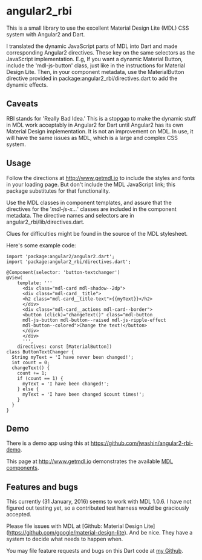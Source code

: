 # angular2_rbi

This is a small library to use the excellent Material Design Lite (MDL) CSS system with Angular2 and Dart.

I translated the dynamic JavaScript parts of MDL into Dart and made corresponding Angular2 directives. These key on the same selectors as the JavaScript implementation. E.g, If you want a dynamic Material Button, include the 'mdl-js-button' class,
just like in the instructions for Material Design Lite. Then, in your component metadata, use the MaterialButton directive provided in package:angular2_rbi/directives.dart to add the dynamic effects.

## Caveats

RBI stands for 'Really Bad Idea.' This is a stopgap to make the dynamic stuff in MDL work acceptably in Angular2 for Dart until Angular2 has its own Material Design implementation. It is not an improvement on MDL. In use, it will have the same issues as MDL, which is a large and complex CSS system.

## Usage

Follow the directions at <http://www.getmdl.io> to include the styles and fonts in your loading page. But don't include the MDL JavaScript link; this package substitutes for that functionality.

Use the MDL classes in component templates, and assure that the directives for the '*mdl-js-x...*' classes are included in the component metadata. The directive names and selectors are in angular2_rbi/lib/directives.dart.

Clues for difficulties might be found in the source of the MDL stylesheet.

Here's some example code:

    import 'package:angular2/angular2.dart';
    import 'package:angular2_rbi/directives.dart';

    @Component(selector: 'button-textchanger')
    @View(
        template: '''
          <div class="mdl-card mdl-shadow--2dp">
          <div class="mdl-card__title">
          <h2 class="mdl-card__title-text">{{myText}}</h2>
          </div>
          <div class="mdl-card__actions mdl-card--border">
          <button (click)="changeText()" class="mdl-button
          mdl-js-button mdl-button--raised mdl-js-ripple-effect
          mdl-button--colored">Change the text!</button>
          </div>
          </div>
          ''',
        directives: const [MaterialButton])
    class ButtonTextChanger {
      String myText = 'I have never been changed!';
      int count = 0;
      changeText() {
        count += 1;
        if (count == 1) {
          myText = 'I have been changed!';
        } else {
          myText = 'I have been changed $count times!';
        }
      }
    }

## Demo

There is a demo app using this at <https://github.com/jwashin/angular2-rbi-demo>.

This page at <http://www.getmdl.io> demonstrates the available [MDL components](http://www.getmdl.io/components/index.html).


## Features and bugs

This currently (31 January, 2016) seems to work with MDL 1.0.6. I have not figured out testing yet, so a contributed test harness would be graciously accepted.

Please file issues with MDL at [Github: Material Design Lite] (https://github.com/google/material-design-lite). And be nice. They have a system to decide what needs to happen when.

You may file feature requests and bugs on this Dart code at [my Github](https://github.com/jwashin/angular2-rbi-dart).
